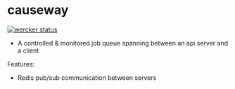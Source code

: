causeway
=====

[![wercker status](https://app.wercker.com/status/0d7d2adc026498b195f564f23864616a/s "wercker status")](https://app.wercker.com/project/bykey/0d7d2adc026498b195f564f23864616a)

- A controlled & monitored job queue spanning between an api server and a client

Features:
- Redis pub/sub communication between servers
